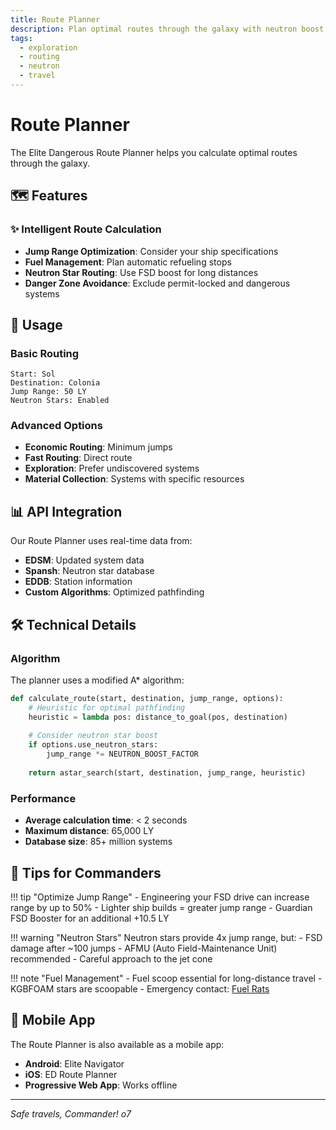 ```yaml
---
title: Route Planner
description: Plan optimal routes through the galaxy with neutron boost calculations
tags:
  - exploration
  - routing
  - neutron
  - travel
---
```


# Route Planner

The Elite Dangerous Route Planner helps you calculate optimal routes through the galaxy.

## 🗺️ Features

<div class="ed-tool-card">
  <h3>✨ Intelligent Route Calculation</h3>
  <ul>
    <li><strong>Jump Range Optimization</strong>: Consider your ship specifications</li>
    <li><strong>Fuel Management</strong>: Plan automatic refueling stops</li>
    <li><strong>Neutron Star Routing</strong>: Use FSD boost for long distances</li>
    <li><strong>Danger Zone Avoidance</strong>: Exclude permit-locked and dangerous systems</li>
  </ul>
</div>

## 🚀 Usage

### Basic Routing
```
Start: Sol
Destination: Colonia
Jump Range: 50 LY
Neutron Stars: Enabled
```

### Advanced Options

- **Economic Routing**: Minimum jumps
- **Fast Routing**: Direct route
- **Exploration**: Prefer undiscovered systems
- **Material Collection**: Systems with specific resources

## 📊 API Integration

Our Route Planner uses real-time data from:

- **EDSM**: Updated system data
- **Spansh**: Neutron star database
- **EDDB**: Station information
- **Custom Algorithms**: Optimized pathfinding

## 🛠️ Technical Details

### Algorithm
The planner uses a modified A* algorithm:

```python
def calculate_route(start, destination, jump_range, options):
    # Heuristic for optimal pathfinding
    heuristic = lambda pos: distance_to_goal(pos, destination)
    
    # Consider neutron star boost
    if options.use_neutron_stars:
        jump_range *= NEUTRON_BOOST_FACTOR
    
    return astar_search(start, destination, jump_range, heuristic)
```

### Performance

- **Average calculation time**: < 2 seconds
- **Maximum distance**: 65,000 LY
- **Database size**: 85+ million systems

## 🎯 Tips for Commanders

!!! tip "Optimize Jump Range"
    - Engineering your FSD drive can increase range by up to 50%
    - Lighter ship builds = greater jump range
    - Guardian FSD Booster for an additional +10.5 LY

!!! warning "Neutron Stars"
    Neutron stars provide 4x jump range, but:
    - FSD damage after ~100 jumps
    - AFMU (Auto Field-Maintenance Unit) recommended
    - Careful approach to the jet cone

!!! note "Fuel Management"
    - Fuel scoop essential for long-distance travel
    - KGBFOAM stars are scoopable
    - Emergency contact: [Fuel Rats](https://fuelrats.com)

## 📱 Mobile App

The Route Planner is also available as a mobile app:

- **Android**: Elite Navigator
- **iOS**: ED Route Planner
- **Progressive Web App**: Works offline

---

*Safe travels, Commander! o7*